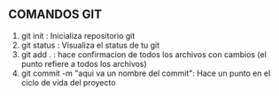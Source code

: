 ## COMANDOS GIT
1. git init : Inicializa repositorio git
2. git status : Visualiza el status de tu git
3. git add . : hace confirmacion de todos los archivos con cambios (el punto refiere a todos los archivos)
4. git commit -m "aqui va un nombre del commit": Hace un punto en el ciclo de vida del proyecto